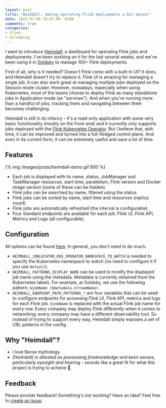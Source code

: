 ```yaml
---
layout: post
title: "Heimdall: making operating Flink deployments a bit easier"
date: 2023-07-09 19:07:00 -0700
comments: true
categories: 
- Flink
- Streaming
---
```


I want to introduce [Heimdall](https://github.com/sap1ens/heimdall): a dashboard for operating Flink jobs and deployments. I've been working on it for the last several weeks, and we've been using it in [Goldsky](https://goldsky.com) to manage 100+ Flink deployments.

First of all, why is it needed? Doesn't Flink come with a built-in UI? It does, and Heimdall doesn't try to replace it. Flink UI is amazing for managing a single job. It can also work great at managing multiple jobs deployed on the Session mode cluster. However, nowadays, especially when using Kubernetes, most of the teams choose to deploy Flink as many standalone jobs in Application mode (as "services"). And when you're running more than a handful of jobs, tracking them and navigating between them becomes challenging.

Heimdall is still in its infancy - it's a read-only application with some very basic functionality (mostly on the front-end) and it currently only supports jobs deployed with the [Flink Kubernetes Operator](https://github.com/apache/flink-kubernetes-operator). But I believe that, with time, it can be improved and turned into a full-fledged control plane. And even in its current form, it can be extremely useful and save a lot of time.

<!-- more -->

## Features

{% img /images/posts/heimdall-demo.gif 800 %}

- Each job is displayed with its name, status, JobManager and TaskManager resources, start time, parallelism, Flink version and Docker image version (some of these can be hidden).
- Flink jobs can be searched by name, filtered using the status.
- Flink jobs can be sorted by name, start time and resources (replica count).
- Flink jobs are automatically refreshed (the interval is configurable).
- Four standard endpoints are available for each job: Flink UI, Flink API, Metrics and Logs (all configurable).

## Configuration

All options can be found [here](https://github.com/sap1ens/heimdall#configuration). In general, you don't need to do much.

- `HEIMDALL_JOBLOCATOR_K8S_OPERATOR_NAMESPACE_TO_WATCH` is needed to specify the Kubernetes namespace to watch (no need to configure it if you use `default`).
- `HEIMDALL_PATTERNS_DISPLAY_NAME` can be used to modify the displayed job name using the metadata. Metadata is currently obtained from the Kubernetes labels. For example, at Goldsky, we use the following pattern: `$jobName ($metadata.streamName)`.
- `HEIMDALL_ENDPOINT_PATH_PATTERNS_*` are four variables that can be used to configure endpoints for accessing Flink UI, Flink API, metrics and logs for each Flink job. `$jobName` is replaced with the actual Flink job name for every row. Every company may deploy Flink differently when it comes to networking; every company may have a different observability tool. So instead of trying to support every way, Heimdall simply exposes a set of URL patterns in the config.

## Why "Heimdall"?

- I love Norse mythology.
- _[Heimdall] is attested as possessing foreknowledge and keen senses, particularly eyesight and hearing_ - sounds like a great fit for what this project is trying to achieve 🙂.

## Feedback

Please provide feedback! Something's not working? Have an idea? Feel free to [create an issue](https://github.com/sap1ens/heimdall/issues).
